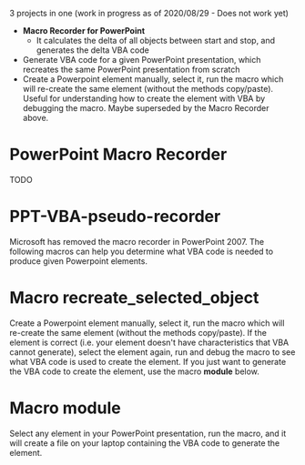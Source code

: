 3 projects in one (work in progress as of 2020/08/29 - Does not work yet)
- **Macro Recorder for PowerPoint**
  - It calculates the delta of all objects between start and stop, and generates the delta VBA code
- Generate VBA code for a given PowerPoint presentation, which recreates the same PowerPoint presentation from scratch
- Create a Powerpoint element manually, select it, run the macro which will re-create the same element (without the methods copy/paste). Useful for understanding how to create the element with VBA by debugging the macro. Maybe superseded by the Macro Recorder above.

# PowerPoint Macro Recorder

TODO

# PPT-VBA-pseudo-recorder
Microsoft has removed the macro recorder in PowerPoint 2007. The following macros can help you determine what VBA code is needed to produce given Powerpoint elements.

# Macro recreate_selected_object
Create a Powerpoint element manually, select it, run the macro which will re-create the same element (without the methods copy/paste).
If the element is correct (i.e. your element doesn't have characteristics that VBA cannot generate), select the element again, run and debug the macro to see what VBA code is used to create the element.
If you just want to generate the VBA code to create the element, use the macro **module** below.

# Macro module
Select any element in your PowerPoint presentation, run the macro, and it will create a file on your laptop containing the VBA code to generate the element.
